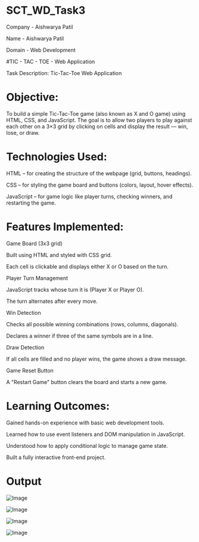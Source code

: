 # SCT_WD_Task3

Company - Aishwarya Patil

Name - Aishwarya Patil

Domain - Web Development

#TIC - TAC - TOE - Web Application

Task Description: Tic-Tac-Toe Web Application

# Objective:
To build a simple Tic-Tac-Toe game (also known as X and O game) using HTML, CSS, and JavaScript. The goal is to allow two players to play against each other on a 3×3 grid by clicking on cells and display the result — win, lose, or draw.

# Technologies Used:
HTML – for creating the structure of the webpage (grid, buttons, headings).

CSS – for styling the game board and buttons (colors, layout, hover effects).

JavaScript – for game logic like player turns, checking winners, and restarting the game.

# Features Implemented:
Game Board (3x3 grid)

Built using HTML and styled with CSS grid.

Each cell is clickable and displays either X or O based on the turn.

Player Turn Management

JavaScript tracks whose turn it is (Player X or Player O).

The turn alternates after every move.

Win Detection

Checks all possible winning combinations (rows, columns, diagonals).

Declares a winner if three of the same symbols are in a line.

Draw Detection

If all cells are filled and no player wins, the game shows a draw message.

Game Reset Button

A "Restart Game" button clears the board and starts a new game.

# Learning Outcomes:
Gained hands-on experience with basic web development tools.

Learned how to use event listeners and DOM manipulation in JavaScript.

Understood how to apply conditional logic to manage game state.

Built a fully interactive front-end project.

# Output

![Image](https://github.com/user-attachments/assets/04c3ee7e-81d2-4b39-b16c-2267005801d0)

![Image](https://github.com/user-attachments/assets/e83c75e0-6649-45be-a432-923f9ba7eb6d)

![Image](https://github.com/user-attachments/assets/7a002821-aa26-40e4-a04d-a015eb68bb93)

![Image](https://github.com/user-attachments/assets/fae6c902-7c2b-4a0e-b6fa-e0ed5fed911f)





